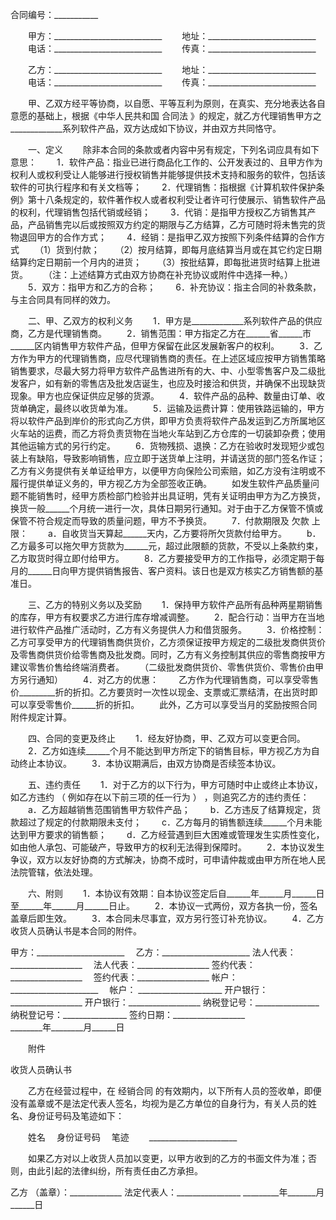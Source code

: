 
 


合同编号：___________


　　甲方：___________________________
　　地址：___________________________
　　电话：___________________________
　　传真：___________________________


　　乙方：___________________________
　　地址：___________________________
　　电话：___________________________
　　传真：___________________________


　　甲、乙双方经平等协商，以自愿、平等互利为原则，在真实、充分地表达各自意愿的基础上，根据《中华人民共和国
合同法
》的规定，就乙方代理销售甲方之_____________系列软件产品，双方达成如下协议，并由双方共同恪守。

　　一、定义
　　除非本合同的条款或者内容中另有规定，下列名词应具有如下意思：
　　1．软件产品：指业已进行商品化工作的、公开发表过的、且甲方作为权利人或权利受让人能够进行授权销售并能够提供技术支持和服务的软件，包括该软件的可执行程序和有关文档等； 
　　2．代理销售：指根据《计算机软件保护条例》第十八条规定的，软件著作权人或者权利受让者许可行使展示、销售软件产品的权利，代理销售包括代销或经销； 
　　3．代销：是指甲方授权乙方销售其产品，产品销售完以后或按照双方约定的期限与乙方结算，乙方可随时将未售完的货物退回甲方的合作方式； 
　　4．经销：是指甲乙双方按照下列条件结算的合作方式 
　　（1）货到付款；
　　（2）按月结算，即每月底结算当月或在其它约定日期结算约定日期前一个月内的进货；
　　（3）按批结算，即每批进货时结算上批进货。 
　　（注：上述结算方式由双方协商在补充协议或附件中选择一种。）
　　5．双方：指甲方和乙方的合称；
　　6．补充协议：指主合同的补救条款，与主合同具有同样的效力。


　　二、甲、乙双方的权利义务 
　　1．甲方是_____________系列软件产品的供应商，乙方是代理销售商。
　　2．销售范围：甲方指定乙方在______省______市______区内销售甲方软件产品，但甲方保留在此区发展新客户的权利。
　　3．乙方作为甲方的代理销售商，应尽代理销售商的责任。在上述区域应按甲方销售策略销售要求，尽最大努力将甲方软件产品售进所有的大、中、小型零售客户及二级批发客户，如有新的零售店及批发店诞生，也应及时接洽和供货，并确保不出现缺货现象。甲方也应保证供应足够的货源。
　　4．软件产品的品种、数量由订单、收货单确定，最终以收货单为准。
　　5．运输及运费计算：使用铁路运输的，甲方将以软件产品到岸价的形式向乙方供，即甲方负责将软件产品发运到乙方所属地区火车站的运费，而乙方将负责货物在当地火车站到乙方仓库的一切装卸杂费；使用其他运输方式的另行约定。
　　6．货物残损、退换：乙方在验收时发现短少或包装上有缺陷，导致影响销售，应立即于送货单上注明，并请送货的部门签名作证；乙方有义务提供有关单证给甲方，以便甲方向保险公司索赔，如乙方没有注明或不履行提供单证义务的，甲方视乙方为全部签收正确。
　　如发生软件产品质量问题不能销售时，经甲方质检部门检验并出具证明，凭有关证明由甲方为乙方换货，换货一般______个月统一进行一次，具体日期另行通知。对于由于乙方保管不慎或保管不符合规定而导致的质量问题，甲方不予换货。 
　　7．付款期限及
欠款
上限：
　　a．自收货当天算起______天内，乙方要将所欠货款付给甲方。
　　b．乙方最多可以拖欠甲方货款为______元，超过此限额的货款，不受以上条款约束，乙方取货时得立即付给甲方。
　　8．乙方要接受甲方的工作指导，必须定期于每月的______日向甲方提供销售报告、客户资料。该日也是双方核实乙方销售额的基准日。


　　三、乙方的特别义务以及奖励 
　　1．保持甲方软件产品所有品种两星期销售的库存，甲方有权要求乙方进行库存增减调整。
　　2．配合行动：当甲方在当地进行软件产品推广活动时，乙方有义务提供人力和借货服务。
　　3．价格控制：乙方可享受甲方的代理销售商供货价，乙方须保证按甲方规定的二级批发商供货价及零售商供货价给零售商及批发商。同时，乙方有义务控制其供应的零售商按甲方建议零售价售给终端消费者。 
　　（二级批发商供货价、零售供货价、零售价由甲方另行通知）
　　4．对乙方的优惠：
　　乙方作为代理销售商，可以享受零售价_________折的折扣。乙方要货时一次性以现金、支票或汇票结清，在出货时即可以享受零售价______折的折扣。
　　此外，乙方可以享受当月的奖励按照合同附件规定计算。


　　四、合同的变更及终止
　　1．经友好协商，甲、乙双方可以变更合同。
　　2．乙方如连续______个月不能达到甲方所定下的销售目标，甲方视乙方为自动终止本协议。
　　3．本协议期满后，由双方协商是否续签本协议。


　　五、违约责任
　　1．对于乙方的以下行为，甲方可随时中止或终止本协议，如乙方违约 （ 例如存在以下前三项的任一行为 ） ，则追究乙方的违约责任： 
　　a．乙方超越销售范围销售甲方软件产品；
　　b．乙方违反了结算规定，货款超过了规定的付款期限未支付； 
　　c．乙方每月的销售额连续______个月未能达到甲方要求的销售额；
　　d．乙方经营遇到巨大困难或管理发生实质性变化，如由他人承包、可能破产，导致甲方的权利无法得到保障时。
　　2．本协议发生争议，双方以友好协商的方式解决，协商不成时，可申请仲裁或由甲方所在地人民法院管辖，依法处理。


　　六、附则 
　　1．本协议有效期：自本协议签定后自______年______月______日至______年______月______日止。 
　　2．本协议一式两份，双方各执一份，签名盖章后即生效。 
　　3．本合同未尽事宜，双方另行签订补充协议。
　　4．乙方收货人员确认书是本合同的附件。 


 


甲方：______________________　  乙方：______________________
法人代表：__________________  　法人代表：__________________
签约代表：__________________　  签约代表：__________________
帐户：______________________　  帐户： _____________________
开户银行：__________________    开户银行：__________________
纳税登记号：________________　  纳税登记号：________________
签约日期：__________________                                 
________年________月______日                                


　　附件


收货人员确认书


　　乙方在经营过程中，在
经销合同
的有效期内，以下所有人员的签收单，即便没有盖章或不是法定代表人签名，均视为是乙方单位的自身行为，有关人员的姓名、身份证号码及笔迹如下：


　　姓名　 身份证号码　 笔迹
　　______________________


　　如果乙方对以上收货人员加以变更，以甲方收到的乙方的书面文件为准；否则，由此引起的法律纠纷，所有责任由乙方承担。


 


乙方 （盖章）：_____________
法定代表人：________________
_________年_______月______日
 


 

 
 
 
 
 
  


  
 

  


  


  
 
 
 
 

